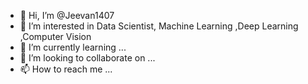 - 👋 Hi, I’m @Jeevan1407
- 👀 I’m interested in Data Scientist, Machine Learning ,Deep Learning ,Computer Vision
- 🌱 I’m currently learning ...
- 💞️ I’m looking to collaborate on ...
- 📫 How to reach me ...

<!---
Jeevan1407/Jeevan1407 is a ✨ special ✨ repository because its `README.md` (this file) appears on your GitHub profile.
You can click the Preview link to take a look at your changes.
--->
